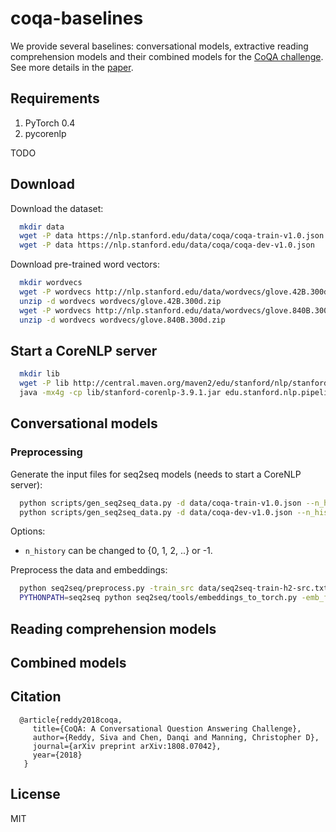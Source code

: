 # coqa-baselines
We provide several baselines: conversational models, extractive reading comprehension models and their combined models for the [CoQA challenge](https://stanfordnlp.github.io/coqa/). See more details in the [paper](https://arxiv.org/abs/1808.07042).

## Requirements
1. PyTorch 0.4
2. pycorenlp

TODO

## Download
Download the dataset:
```bash
  mkdir data
  wget -P data https://nlp.stanford.edu/data/coqa/coqa-train-v1.0.json
  wget -P data https://nlp.stanford.edu/data/coqa/coqa-dev-v1.0.json
```

Download pre-trained word vectors:
```bash
  mkdir wordvecs
  wget -P wordvecs http://nlp.stanford.edu/data/wordvecs/glove.42B.300d.zip
  unzip -d wordvecs wordvecs/glove.42B.300d.zip
  wget -P wordvecs http://nlp.stanford.edu/data/wordvecs/glove.840B.300d.zip
  unzip -d wordvecs wordvecs/glove.840B.300d.zip
```

## Start a CoreNLP server

```bash
  mkdir lib
  wget -P lib http://central.maven.org/maven2/edu/stanford/nlp/stanford-corenlp/3.9.1/stanford-corenlp-3.9.1.jar
  java -mx4g -cp lib/stanford-corenlp-3.9.1.jar edu.stanford.nlp.pipeline.StanfordCoreNLPServer -port 9000 -timeout 15000
```

## Conversational models
### Preprocessing
Generate the input files for seq2seq models (needs to start a CoreNLP server):
```bash
  python scripts/gen_seq2seq_data.py -d data/coqa-train-v1.0.json --n_history 2 --lower -o data/seq2seq-train-h2
  python scripts/gen_seq2seq_data.py -d data/coqa-dev-v1.0.json --n_history 2 --lower -o data/seq2seq-dev-h2
```
Options:
* `n_history` can be changed to {0, 1, 2, ..} or -1.

Preprocess the data and embeddings:
```bash
  python seq2seq/preprocess.py -train_src data/seq2seq-train-h2-src.txt -train_tgt data/seq2seq-train-h2-tgt.txt -valid_src data/seq2seq-dev-h2-src.txt -valid_tgt data/seq2seq-dev-h2-tgt.txt -save_data data/seq2seq-h2 -lower -dynamic_dict -src_seq_length 10000
  PYTHONPATH=seq2seq python seq2seq/tools/embeddings_to_torch.py -emb_file_enc wordvecs/glove.42B.300d.txt -emb_file_dec wordvecs/glove.42B.300d.txt -dict_file data/seq2seq-h2.vocab.pt -output_file data/seq2seq.embed
```

## Reading comprehension models


## Combined models

## Citation

```
  @article{reddy2018coqa,
     title={CoQA: A Conversational Question Answering Challenge},
     author={Reddy, Siva and Chen, Danqi and Manning, Christopher D},
     journal={arXiv preprint arXiv:1808.07042},
     year={2018}
   }
```

## License
MIT
